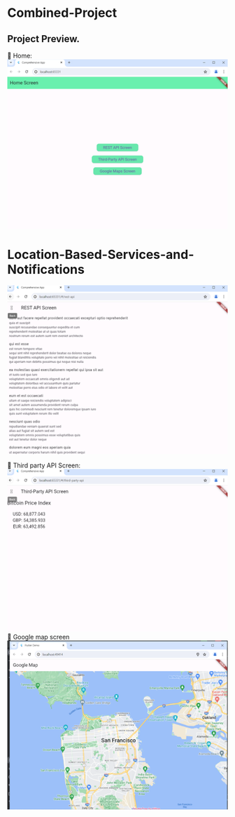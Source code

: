 # Combined-Project
Project Preview.
---------------------------------------------------------------------
:pushpin: Home:
![Home page](https://github.com/aatushar/Combined-Project/blob/main/combined_project/first.PNG)
# Location-Based-Services-and-Notifications
![Home page](https://github.com/aatushar/Combined-Project/blob/main/combined_project/second.PNG)


:pushpin: Third party API Screen:
![Home page](https://github.com/aatushar/Combined-Project/blob/main/combined_project/third.PNG)
:pushpin: Google map screen
![Home page](https://github.com/aatushar/Location-Based-Services-and-Notifications/blob/main/integrate_google_maps/Capture.PNG
)
